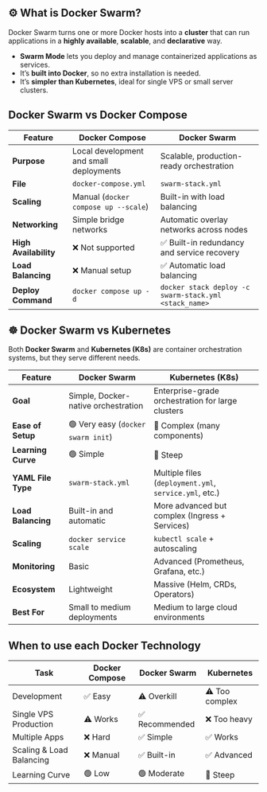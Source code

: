 ## ⚙️ What is Docker Swarm?

Docker Swarm turns one or more Docker hosts into a **cluster** that can run applications in a **highly available**, **scalable**, and **declarative** way.

- **Swarm Mode** lets you deploy and manage containerized applications as services.  
- It’s **built into Docker**, so no extra installation is needed.  
- It’s **simpler than Kubernetes**, ideal for single VPS or small server clusters.

## Docker Swarm vs Docker Compose

| Feature | Docker Compose | Docker Swarm |
|----------|----------------|---------------|
| **Purpose** | Local development and small deployments | Scalable, production-ready orchestration |
| **File** | `docker-compose.yml` | `swarm-stack.yml` |
| **Scaling** | Manual (`docker compose up --scale`) | Built-in with load balancing |
| **Networking** | Simple bridge networks | Automatic overlay networks across nodes |
| **High Availability** | ❌ Not supported | ✅ Built-in redundancy and service recovery |
| **Load Balancing** | ❌ Manual setup | ✅ Automatic load balancing |
| **Deploy Command** | `docker compose up -d` | `docker stack deploy -c swarm-stack.yml <stack_name>` |


## ☸️ Docker Swarm vs Kubernetes

Both **Docker Swarm** and **Kubernetes (K8s)** are container orchestration systems, but they serve different needs.

| Feature | **Docker Swarm** | **Kubernetes (K8s)** |
|----------|------------------|----------------------|
| **Goal** | Simple, Docker-native orchestration | Enterprise-grade orchestration for large clusters |
| **Ease of Setup** | 🟢 Very easy (`docker swarm init`) | 🔴 Complex (many components) |
| **Learning Curve** | 🟢 Simple | 🔴 Steep |
| **YAML File Type** | `swarm-stack.yml` | Multiple files (`deployment.yml`, `service.yml`, etc.) |
| **Load Balancing** | Built-in and automatic | More advanced but complex (Ingress + Services) |
| **Scaling** | `docker service scale` | `kubectl scale` + autoscaling |
| **Monitoring** | Basic | Advanced (Prometheus, Grafana, etc.) |
| **Ecosystem** | Lightweight | Massive (Helm, CRDs, Operators) |
| **Best For** | Small to medium deployments | Medium to large cloud environments |

## When to use each Docker Technology 

| Task | Docker Compose | Docker Swarm | Kubernetes |
|------|----------------|---------------|-------------|
| Development | ✅ Easy | ⚠️ Overkill | ⚠️ Too complex |
| Single VPS Production | ⚠️ Works | ✅ Recommended | ❌ Too heavy |
| Multiple Apps | ❌ Hard | ✅ Simple | ✅ Works |
| Scaling & Load Balancing | ❌ Manual | ✅ Built-in | ✅ Advanced |
| Learning Curve | 🟢 Low | 🟢 Moderate | 🔴 Steep |